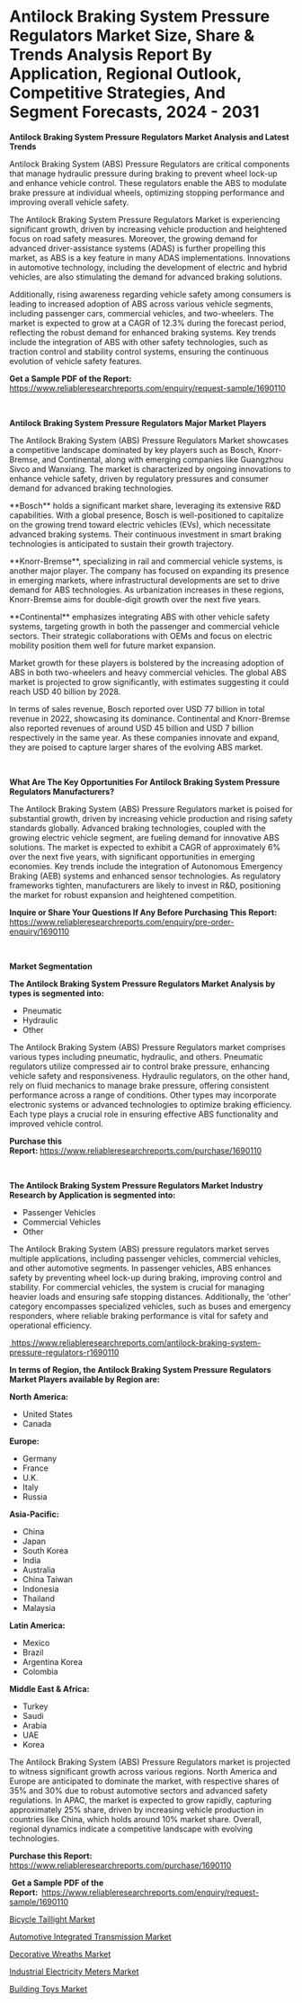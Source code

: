 <p><h1>Antilock Braking System Pressure Regulators Market Size, Share & Trends Analysis Report By Application, Regional Outlook, Competitive Strategies, And Segment Forecasts, 2024 - 2031</h1></p><p><strong>Antilock Braking System Pressure Regulators Market Analysis and Latest Trends</strong></p>
<p><p>Antilock Braking System (ABS) Pressure Regulators are critical components that manage hydraulic pressure during braking to prevent wheel lock-up and enhance vehicle control. These regulators enable the ABS to modulate brake pressure at individual wheels, optimizing stopping performance and improving overall vehicle safety.</p><p>The Antilock Braking System Pressure Regulators Market is experiencing significant growth, driven by increasing vehicle production and heightened focus on road safety measures. Moreover, the growing demand for advanced driver-assistance systems (ADAS) is further propelling this market, as ABS is a key feature in many ADAS implementations. Innovations in automotive technology, including the development of electric and hybrid vehicles, are also stimulating the demand for advanced braking solutions.</p><p>Additionally, rising awareness regarding vehicle safety among consumers is leading to increased adoption of ABS across various vehicle segments, including passenger cars, commercial vehicles, and two-wheelers. The market is expected to grow at a CAGR of 12.3% during the forecast period, reflecting the robust demand for enhanced braking systems. Key trends include the integration of ABS with other safety technologies, such as traction control and stability control systems, ensuring the continuous evolution of vehicle safety features.</p></p>
<p><strong>Get a Sample PDF of the Report:&nbsp;</strong> <a href="https://www.reliableresearchreports.com/enquiry/request-sample/1690110?utm_campaign=32&utm_medium=2&utm_source=Github&utm_content=ia&utm_term=17102024&utm_id=antilock-braking-system-pressure-regulators">https://www.reliableresearchreports.com/enquiry/request-sample/1690110</a></p>
<p>&nbsp;</p>
<p><strong>Antilock Braking System Pressure Regulators Major Market Players</strong></p>
<p><p>The Antilock Braking System (ABS) Pressure Regulators Market showcases a competitive landscape dominated by key players such as Bosch, Knorr-Bremse, and Continental, along with emerging companies like Guangzhou Sivco and Wanxiang. The market is characterized by ongoing innovations to enhance vehicle safety, driven by regulatory pressures and consumer demand for advanced braking technologies.</p><p>**Bosch** holds a significant market share, leveraging its extensive R&D capabilities. With a global presence, Bosch is well-positioned to capitalize on the growing trend toward electric vehicles (EVs), which necessitate advanced braking systems. Their continuous investment in smart braking technologies is anticipated to sustain their growth trajectory.</p><p>**Knorr-Bremse**, specializing in rail and commercial vehicle systems, is another major player. The company has focused on expanding its presence in emerging markets, where infrastructural developments are set to drive demand for ABS technologies. As urbanization increases in these regions, Knorr-Bremse aims for double-digit growth over the next five years.</p><p>**Continental** emphasizes integrating ABS with other vehicle safety systems, targeting growth in both the passenger and commercial vehicle sectors. Their strategic collaborations with OEMs and focus on electric mobility position them well for future market expansion.</p><p>Market growth for these players is bolstered by the increasing adoption of ABS in both two-wheelers and heavy commercial vehicles. The global ABS market is projected to grow significantly, with estimates suggesting it could reach USD 40 billion by 2028.</p><p>In terms of sales revenue, Bosch reported over USD 77 billion in total revenue in 2022, showcasing its dominance. Continental and Knorr-Bremse also reported revenues of around USD 45 billion and USD 7 billion respectively in the same year. As these companies innovate and expand, they are poised to capture larger shares of the evolving ABS market.</p></p>
<p>&nbsp;</p>
<p><strong>What Are The Key Opportunities For Antilock Braking System Pressure Regulators Manufacturers?</strong></p>
<p><p>The Antilock Braking System (ABS) Pressure Regulators market is poised for substantial growth, driven by increasing vehicle production and rising safety standards globally. Advanced braking technologies, coupled with the growing electric vehicle segment, are fueling demand for innovative ABS solutions. The market is expected to exhibit a CAGR of approximately 6% over the next five years, with significant opportunities in emerging economies. Key trends include the integration of Autonomous Emergency Braking (AEB) systems and enhanced sensor technologies. As regulatory frameworks tighten, manufacturers are likely to invest in R&D, positioning the market for robust expansion and heightened competition.</p></p>
<p><strong>Inquire or Share Your Questions If Any Before Purchasing This Report:</strong> <a href="https://www.reliableresearchreports.com/enquiry/pre-order-enquiry/1690110?utm_campaign=32&utm_medium=2&utm_source=Github&utm_content=ia&utm_term=17102024&utm_id=antilock-braking-system-pressure-regulators">https://www.reliableresearchreports.com/enquiry/pre-order-enquiry/1690110</a></p>
<p>&nbsp;</p>
<p><strong>Market Segmentation</strong></p>
<p><strong>The Antilock Braking System Pressure Regulators Market Analysis by types is segmented into:</strong></p>
<p><ul><li>Pneumatic</li><li>Hydraulic</li><li>Other</li></ul></p>
<p><p>The Antilock Braking System (ABS) Pressure Regulators market comprises various types including pneumatic, hydraulic, and others. Pneumatic regulators utilize compressed air to control brake pressure, enhancing vehicle safety and responsiveness. Hydraulic regulators, on the other hand, rely on fluid mechanics to manage brake pressure, offering consistent performance across a range of conditions. Other types may incorporate electronic systems or advanced technologies to optimize braking efficiency. Each type plays a crucial role in ensuring effective ABS functionality and improved vehicle control.</p></p>
<p><strong>Purchase this Report:&nbsp;</strong><a href="https://www.reliableresearchreports.com/purchase/1690110?utm_campaign=32&utm_medium=2&utm_source=Github&utm_content=ia&utm_term=17102024&utm_id=antilock-braking-system-pressure-regulators">https://www.reliableresearchreports.com/purchase/1690110</a></p>
<p>&nbsp;</p>
<p><strong>The Antilock Braking System Pressure Regulators Market Industry Research by Application is segmented into:</strong></p>
<p><ul><li>Passenger Vehicles</li><li>Commercial Vehicles</li><li>Other</li></ul></p>
<p><p>The Antilock Braking System (ABS) pressure regulators market serves multiple applications, including passenger vehicles, commercial vehicles, and other automotive segments. In passenger vehicles, ABS enhances safety by preventing wheel lock-up during braking, improving control and stability. For commercial vehicles, the system is crucial for managing heavier loads and ensuring safe stopping distances. Additionally, the 'other' category encompasses specialized vehicles, such as buses and emergency responders, where reliable braking performance is vital for safety and operational efficiency.</p></p>
<p><a href="https://www.reliableresearchreports.com/antilock-braking-system-pressure-regulators-r1690110?utm_campaign=32&utm_medium=2&utm_source=Github&utm_content=ia&utm_term=17102024&utm_id=antilock-braking-system-pressure-regulators">&nbsp;https://www.reliableresearchreports.com/antilock-braking-system-pressure-regulators-r1690110</a></p>
<p><strong>In terms of Region, the Antilock Braking System Pressure Regulators Market Players available by Region are:</strong></p>
<p>
    <p> <strong> North America: </strong>
        <ul>
            <li>United States</li>
            <li>Canada</li>
        </ul>
        </p> 
    <p> <strong> Europe: </strong>
        <ul>
            <li>Germany</li>
            <li>France</li>
            <li>U.K.</li>
            <li>Italy</li>
            <li>Russia</li>
        </ul>
        </p> 
    <p> <strong> Asia-Pacific: </strong>
        <ul>
            <li>China</li>
            <li>Japan</li>
            <li>South Korea</li>
            <li>India</li>
            <li>Australia</li>
            <li>China Taiwan</li>
            <li>Indonesia</li>
            <li>Thailand</li>
            <li>Malaysia</li>
        </ul>
        </p> 
    <p> <strong> Latin America: </strong>
        <ul>
            <li>Mexico</li>
            <li>Brazil</li>
            <li>Argentina Korea</li>
            <li>Colombia</li>
        </ul>
        </p> 
    <p> <strong> Middle East & Africa: </strong>
        <ul>
            <li>Turkey</li>
            <li>Saudi</li>
            <li>Arabia</li>
            <li>UAE</li>
            <li>Korea</li>
        </ul>
    </p>
    </p>
<p><p>The Antilock Braking System (ABS) Pressure Regulators market is projected to witness significant growth across various regions. North America and Europe are anticipated to dominate the market, with respective shares of 35% and 30% due to robust automotive sectors and advanced safety regulations. In APAC, the market is expected to grow rapidly, capturing approximately 25% share, driven by increasing vehicle production in countries like China, which holds around 10% market share. Overall, regional dynamics indicate a competitive landscape with evolving technologies.</p></p>
<p><strong>Purchase this Report: </strong><a href="https://www.reliableresearchreports.com/purchase/1690110?utm_campaign=32&utm_medium=2&utm_source=Github&utm_content=ia&utm_term=17102024&utm_id=antilock-braking-system-pressure-regulators">https://www.reliableresearchreports.com/purchase/1690110</a></p>
<p>&nbsp;<strong>Get a Sample PDF of the Report:&nbsp;&nbsp;</strong><a href="https://www.reliableresearchreports.com/enquiry/request-sample/1690110?utm_campaign=32&utm_medium=2&utm_source=Github&utm_content=ia&utm_term=17102024&utm_id=antilock-braking-system-pressure-regulators">https://www.reliableresearchreports.com/enquiry/request-sample/1690110</a></p>
<p><strong></strong></p>
<p><p><a href="https://issuu.com/reportprime-2/docs/bicycle-taillight-market-size-2030._f3319a860a2e64?utm_campaign=32&utm_medium=2&utm_source=Github&utm_content=ia&utm_term=17102024&utm_id=antilock-braking-system-pressure-regulators">Bicycle Taillight Market</a></p><p><a href="https://github.com/JavierDDowns/Market-Research-Report-List-1/blob/main/automotive-integrated-transmission-market.md?utm_campaign=32&utm_medium=2&utm_source=Github&utm_content=ia&utm_term=17102024&utm_id=antilock-braking-system-pressure-regulators">Automotive Integrated Transmission Market</a></p><p><a href="https://www.linkedin.com/pulse/decorative-wreaths-market-size-share-analysis-growth-trends-wvbde?utm_campaign=32&utm_medium=2&utm_source=Github&utm_content=ia&utm_term=17102024&utm_id=antilock-braking-system-pressure-regulators">Decorative Wreaths Market</a></p><p><a href="https://issuu.com/reportprime-2/docs/industrial-electricity-meters-marke_3fb6a4c57f086f?utm_campaign=32&utm_medium=2&utm_source=Github&utm_content=ia&utm_term=17102024&utm_id=antilock-braking-system-pressure-regulators">Industrial Electricity Meters Market</a></p><p><a href="https://www.linkedin.com/pulse/building-toys-market-overview-global-trends-future-prospects-0pt0e?utm_campaign=32&utm_medium=2&utm_source=Github&utm_content=ia&utm_term=17102024&utm_id=antilock-braking-system-pressure-regulators">Building Toys Market</a></p></p>